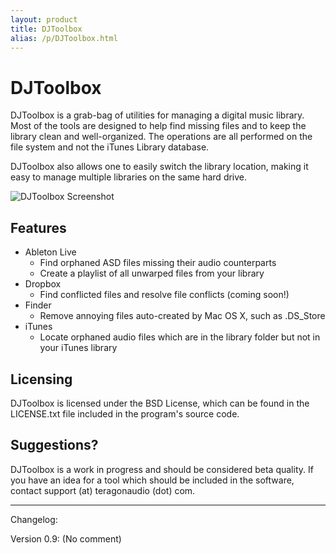 ```yaml
---
layout: product
title: DJToolbox
alias: /p/DJToolbox.html
---
```


DJToolbox
=========

DJToolbox is a grab-bag of utilities for managing a digital music library.
Most of the tools are designed to help find missing files and to keep the
library clean and well-organized. The operations are all performed on the file
system and not the iTunes Library database.

DJToolbox also allows one to easily switch the library location, making it
easy to manage multiple libraries on the same hard drive.

![DJToolbox Screenshot](http://static.teragonaudio.com/website/ta_djtoolbox_ableton.png)


Features
--------

* Ableton Live
    - Find orphaned ASD files missing their audio counterparts
    - Create a playlist of all unwarped files from your library
* Dropbox
    - Find conflicted files and resolve file conflicts (coming soon!)
* Finder
    - Remove annoying files auto-created by Mac OS X, such as .DS_Store
* iTunes
    - Locate orphaned audio files which are in the library folder but not in
      your iTunes library


Licensing
---------

DJToolbox is licensed under the BSD License, which can be found in the
LICENSE.txt file included in the program's source code.


Suggestions?
------------

DJToolbox is a work in progress and should be considered beta quality. If you
have an idea for a tool which should be included in the software, contact
support (at) teragonaudio (dot) com.

- - -

Changelog:

Version 0.9:
(No comment)


